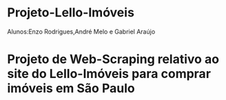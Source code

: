 # Projeto-Lello-Imóveis
Alunos:Enzo Rodrigues,André Melo e Gabriel Araújo
# Projeto de Web-Scraping relativo ao site do Lello-Imóveis para comprar imóveis em São Paulo
